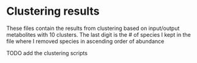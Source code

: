 # Clustering results

These files contain the results from clustering based on input/output metabolites with 10 clusters.
The last digit is the # of species I kept in the file where I removed species in ascending order of abundance 

TODO add the clustering scripts 
